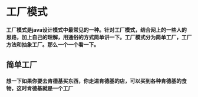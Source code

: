# 工厂模式  
#### 工厂模式是java设计模式中最常见的一种。针对工厂模式，结合网上的一些人的思路，加上自己的理解，用通俗的方式简单讲一下。工厂模式分为**简单工厂**，**工厂方法**和**抽象工厂**。那么一个一个看一下。  
## 简单工厂  
#### 想一下如果你要去肯德基买东西，你走进肯德基的店，可以买到各种肯德基的食物，这时肯德基就是一个工厂
